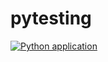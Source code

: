 # pytesting

[![Python application](https://github.com/sultanbepari/pytesting/actions/workflows/python_app.yml/badge.svg)](https://github.com/sultanbepari/pytesting/actions/workflows/python_app.yml)
